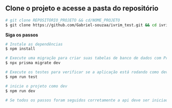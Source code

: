 ## Clone o projeto e acesse a pasta do repositório

```bash
# git clone REPOSITÓRIO_PROJETO && cd/NOME_PROJETO
$ git clone https://github.com/Gabriel-souzaa/ivrim_test.git && cd ivrim_test/task-manager-api
```

**Siga os passos**

```bash
# Instale as dependências
$ npm install

# Execute uma migração para criar suas tabelas de banco de dados com Prisma Migrate
$ npx prisma migrate dev

# Execute os testes para verificar se a aplicação está rodando como deveria
$ npm run test

# inicie o projeto como dev
$ npm run dev

# Se todos os passos foram seguidos corretamente a api deve ser iniciada
```